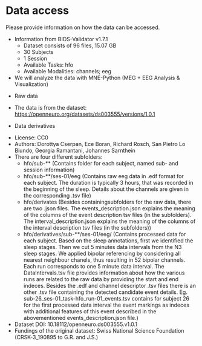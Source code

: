 # Data access

Please provide information on how the data can be accessed.

- Information from BIDS-Validator v1.7.1
  - Dataset consists of 96 files, 15.07 GB
  - 30 Subjects
  - 1 Session
  - Available Tasks: hfo
  - Available Modalities: channels; eeg
- We will analyze the data with MNE-Python (MEG + EEG Analysis & Visualization)

* Raw data
- The data is from the dataset: https://openneuro.org/datasets/ds003555/versions/1.0.1

* Data derivatives 
- License: CC0
- Authors: Dorottya Cserpan, Ece Boran, Richard Rosch, San Pietro Lo Biundo, Georgia Ramantani, Johannes Sarnthein
- There are four different subfolders:
  - hfo/sub-** (Contains folder for each subject, named sub-<subject number> and session information)
  - hfo/sub-**/ses-01/eeg (Contains raw eeg data in .edf format for each subject. The duration is typically 3 hours, that was recorded in the beginning of the sleep. Details about the channels are given in the corresponding .tsv file)
  - hfo/derivates (Besides containingsubfolders for the raw data, there are two .json files. The events_description.json explains the meaning of the columns of the event description tsv files (in the subfolders).
The interval_description.json explains the meaning of the columns of the interval description tsv files (in the subfolders))
  - hfo/derivatives/sub-**/ses-01/eeg/ (Contains processed data for each subject. Based on the sleep annotations, first we identified the sleep stages. Then we cut 5 minutes data intervals from the N3 sleep stages. We applied bipolar referencing by considering all nearest neighbour chanels, thus resulting in 52 bipolar channels. Each run corresponds to one 5 minute data interval. The DataIntervals.tsv file provides information about how the various runs are related to the raw data by providing the start and end indeces. Besides the .edf and channel descriptor .tsv files there is an other .tsv file containing the detected candidate event details. Eg. sub-26_ses-01_task-hfo_run-01_events.tsv contains for subject 26 for the first processed data interval the event markings as indeces with additional features of this event described in the abovementioned events_description.json file.)
- Dataset DOI: 10.18112/openneuro.ds003555.v1.0.1
- Fundings of the original dataset: Swiss National Science Foundation (CRSK-3_190895 to G.R. and J.S.)
